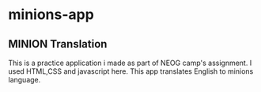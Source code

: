# minions-app
<h2> MINION Translation </h2>

<p>This is a practice application i made as part of NEOG camp's assignment. I used HTML,CSS and javascript here. This app translates English to minions language.</p>  
